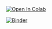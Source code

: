 <a target="_blank" href="https://colab.research.google.com/github/Wall-E1982/1234">
  <img src="https://colab.research.google.com/assets/colab-badge.svg" alt="Open In Colab"/>
</a>

[![Binder](https://mybinder.org/badge_logo.svg)](https://mybinder.org/v2/gh/Wall-E1982/1234/tree/main/HEAD)
